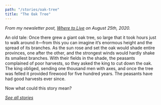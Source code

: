 ```yaml
---
path: "/stories/oak-tree"
title: "The Oak Tree"
---
```


_From my newsletter post, [Where to Live](https://map.simonsarris.com/p/where-to-live) on August 25th, 2020._

An old tale: Once there grew a giant oak tree, so large that it took hours just to walk around it—from this you can imagine it’s enormous height and the spread of its branches. As the sun rose and set the oak would shade entire provinces, one after the other, and the strongest winds would hardly shake its smallest branches. With their fields in the shade, the peasants complained of poor harvests, so they asked the king to cut down the oak. The king obliged, sending one thousand men with axes, and once the tree was felled it provided firewood for five hundred years. The peasants have had good harvests ever since.

Now what could this story mean?

_[See all stories](/stories/)_
